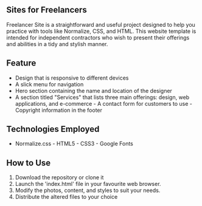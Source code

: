 ## Sites for Freelancers ##

Freelancer Site is a straightforward and useful project designed to help you practice with tools like Normalize, CSS, and HTML. This website template is intended for independent contractors who wish to present their offerings and abilities in a tidy and stylish manner.

## Feature ##

- Design that is responsive to different devices
- A slick menu for navigation
- Hero section containing the name and location of the designer
- A section titled "Services" that lists three main offerings: design, web applications, and e-commerce - A contact form for customers to use - Copyright information in the footer

## Technologies Employed ##

- Normalize.css - HTML5 - CSS3 - Google Fonts

## How to Use ##

1. Download the repository or clone it
2. Launch the 'index.html' file in your favourite web browser.
3. Modify the photos, content, and styles to suit your needs.
4. Distribute the altered files to your choice